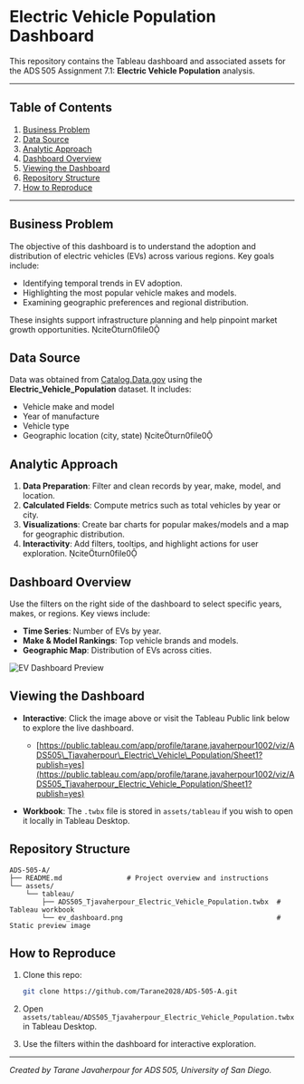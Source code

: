 # Electric Vehicle Population Dashboard

This repository contains the Tableau dashboard and associated assets for the ADS 505 Assignment 7.1: **Electric Vehicle Population** analysis.

---

## Table of Contents

1. [Business Problem](#business-problem)
2. [Data Source](#data-source)
3. [Analytic Approach](#analytic-approach)
4. [Dashboard Overview](#dashboard-overview)
5. [Viewing the Dashboard](#viewing-the-dashboard)
6. [Repository Structure](#repository-structure)
7. [How to Reproduce](#how-to-reproduce)

---

## Business Problem

The objective of this dashboard is to understand the adoption and distribution of electric vehicles (EVs) across various regions. Key goals include:

* Identifying temporal trends in EV adoption.
* Highlighting the most popular vehicle makes and models.
* Examining geographic preferences and regional distribution.

These insights support infrastructure planning and help pinpoint market growth opportunities. citeturn0file0

## Data Source

Data was obtained from [Catalog.Data.gov](https://catalog.data.gov/) using the **Electric\_Vehicle\_Population** dataset. It includes:

* Vehicle make and model
* Year of manufacture
* Vehicle type
* Geographic location (city, state) citeturn0file0

## Analytic Approach

1. **Data Preparation**: Filter and clean records by year, make, model, and location.
2. **Calculated Fields**: Compute metrics such as total vehicles by year or city.
3. **Visualizations**: Create bar charts for popular makes/models and a map for geographic distribution.
4. **Interactivity**: Add filters, tooltips, and highlight actions for user exploration. citeturn0file0

## Dashboard Overview

Use the filters on the right side of the dashboard to select specific years, makes, or regions. Key views include:

* **Time Series**: Number of EVs by year.
* **Make & Model Rankings**: Top vehicle brands and models.
* **Geographic Map**: Distribution of EVs across cities.

![EV Dashboard Preview](assets/tableau/ev_dashboard.png)

## Viewing the Dashboard

* **Interactive**: Click the image above or visit the Tableau Public link below to explore the live dashboard.

  * [https://public.tableau.com/app/profile/tarane.javaherpour1002/viz/ADS505\_Tjavaherpour\_Electric\_Vehicle\_Population/Sheet1?publish=yes](https://public.tableau.com/app/profile/tarane.javaherpour1002/viz/ADS505_Tjavaherpour_Electric_Vehicle_Population/Sheet1?publish=yes)
* **Workbook**: The `.twbx` file is stored in `assets/tableau` if you wish to open it locally in Tableau Desktop.

## Repository Structure

```
ADS-505-A/
├── README.md                # Project overview and instructions
└── assets/
    └── tableau/
        ├── ADS505_Tjavaherpour_Electric_Vehicle_Population.twbx  # Tableau workbook
        └── ev_dashboard.png                                      # Static preview image
```

## How to Reproduce

1. Clone this repo:

   ```bash
   git clone https://github.com/Tarane2028/ADS-505-A.git
   ```
2. Open `assets/tableau/ADS505_Tjavaherpour_Electric_Vehicle_Population.twbx` in Tableau Desktop.
3. Use the filters within the dashboard for interactive exploration.

---

*Created by Tarane Javaherpour for ADS 505, University of San Diego.*
